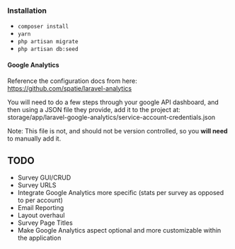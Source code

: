 
### Installation
- `composer install`
- `yarn`
- `php artisan migrate`
- `php artisan db:seed`

#### Google Analytics
Reference the configuration docs from here: https://github.com/spatie/laravel-analytics

You will need to do a few steps through your google API dashboard, and then using a JSON file they provide,
add it to the project at: storage/app/laravel-google-analytics/service-account-credentials.json

Note: This file is not, and should not be version controlled, so you **will need** to manually add it.



## TODO
- Survey GUI/CRUD
- Survey URLS
- Integrate Google Analytics more specific (stats per survey as opposed to per account)
- Email Reporting
- Layout overhaul
- Survey Page Titles
- Make Google Analytics aspect optional and more customizable within the application
